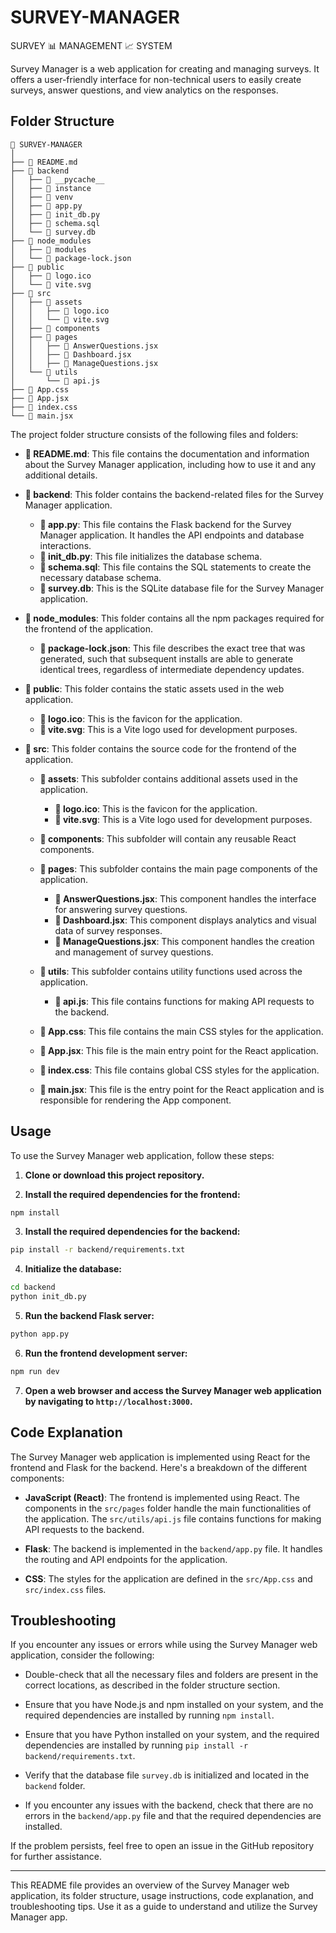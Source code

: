 # SURVEY-MANAGER
SURVEY 📊 MANAGEMENT 📈 SYSTEM

Survey Manager is a web application for creating and managing surveys. It offers a user-friendly interface for non-technical users to easily create surveys, answer questions, and view analytics on the responses.

## Folder Structure

```
📂 SURVEY-MANAGER
│
├── 📄 README.md
├── 📂 backend
│   ├── 📂 __pycache__
│   ├── 📂 instance
│   ├── 📂 venv
│   ├── 📄 app.py
│   ├── 📄 init_db.py
│   ├── 📄 schema.sql
│   └── 📄 survey.db
├── 📂 node_modules
│   ├── 📂 modules
│   └── 📄 package-lock.json
├── 📂 public
│   ├── 📄 logo.ico
│   └── 📄 vite.svg
├── 📂 src
│   ├── 📂 assets
│   │   ├── 📄 logo.ico
│   │   └── 📄 vite.svg
│   ├── 📂 components
│   ├── 📂 pages
│   │   ├── 📄 AnswerQuestions.jsx
│   │   ├── 📄 Dashboard.jsx
│   │   ├── 📄 ManageQuestions.jsx
│   └── 📂 utils
│       └── 📄 api.js
├── 📄 App.css
├── 📄 App.jsx
├── 📄 index.css
└── 📄 main.jsx
```

The project folder structure consists of the following files and folders:

- **📄 README.md**: This file contains the documentation and information about the Survey Manager application, including how to use it and any additional details.

- **📂 backend**: This folder contains the backend-related files for the Survey Manager application.
  - **📄 app.py**: This file contains the Flask backend for the Survey Manager application. It handles the API endpoints and database interactions.
  - **📄 init_db.py**: This file initializes the database schema.
  - **📄 schema.sql**: This file contains the SQL statements to create the necessary database schema.
  - **📄 survey.db**: This is the SQLite database file for the Survey Manager application.

- **📂 node_modules**: This folder contains all the npm packages required for the frontend of the application.
  - **📄 package-lock.json**: This file describes the exact tree that was generated, such that subsequent installs are able to generate identical trees, regardless of intermediate dependency updates.

- **📂 public**: This folder contains the static assets used in the web application.
  - **📄 logo.ico**: This is the favicon for the application.
  - **📄 vite.svg**: This is a Vite logo used for development purposes.

- **📂 src**: This folder contains the source code for the frontend of the application.
  - **📂 assets**: This subfolder contains additional assets used in the application.
    - **📄 logo.ico**: This is the favicon for the application.
    - **📄 vite.svg**: This is a Vite logo used for development purposes.
  - **📂 components**: This subfolder will contain any reusable React components.
  - **📂 pages**: This subfolder contains the main page components of the application.
    - **📄 AnswerQuestions.jsx**: This component handles the interface for answering survey questions.
    - **📄 Dashboard.jsx**: This component displays analytics and visual data of survey responses.
    - **📄 ManageQuestions.jsx**: This component handles the creation and management of survey questions.
  - **📂 utils**: This subfolder contains utility functions used across the application.
    - **📄 api.js**: This file contains functions for making API requests to the backend.

  - **📄 App.css**: This file contains the main CSS styles for the application.

  - **📄 App.jsx**: This file is the main entry point for the React application.

  - **📄 index.css**: This file contains global CSS styles for the application.

  - **📄 main.jsx**: This file is the entry point for the React application and is responsible for rendering the App component.

## Usage

To use the Survey Manager web application, follow these steps:

1. **Clone or download this project repository.**

2. **Install the required dependencies for the frontend:**

```bash
npm install
```

3. **Install the required dependencies for the backend:**

```bash
pip install -r backend/requirements.txt
```

4. **Initialize the database:**

```bash
cd backend
python init_db.py
```

5. **Run the backend Flask server:**

```bash
python app.py
```

6. **Run the frontend development server:**

```bash
npm run dev
```

7. **Open a web browser and access the Survey Manager web application by navigating to `http://localhost:3000`.**

## Code Explanation

The Survey Manager web application is implemented using React for the frontend and Flask for the backend. Here's a breakdown of the different components:

- **JavaScript (React)**: The frontend is implemented using React. The components in the `src/pages` folder handle the main functionalities of the application. The `src/utils/api.js` file contains functions for making API requests to the backend.

- **Flask**: The backend is implemented in the `backend/app.py` file. It handles the routing and API endpoints for the application.

- **CSS**: The styles for the application are defined in the `src/App.css` and `src/index.css` files.

## Troubleshooting

If you encounter any issues or errors while using the Survey Manager web application, consider the following:

- Double-check that all the necessary files and folders are present in the correct locations, as described in the folder structure section.

- Ensure that you have Node.js and npm installed on your system, and the required dependencies are installed by running `npm install`.

- Ensure that you have Python installed on your system, and the required dependencies are installed by running `pip install -r backend/requirements.txt`.

- Verify that the database file `survey.db` is initialized and located in the `backend` folder.

- If you encounter any issues with the backend, check that there are no errors in the `backend/app.py` file and that the required dependencies are installed.

If the problem persists, feel free to open an issue in the GitHub repository for further assistance.

---

This README file provides an overview of the Survey Manager web application, its folder structure, usage instructions, code explanation, and troubleshooting tips. Use it as a guide to understand and utilize the Survey Manager app.
